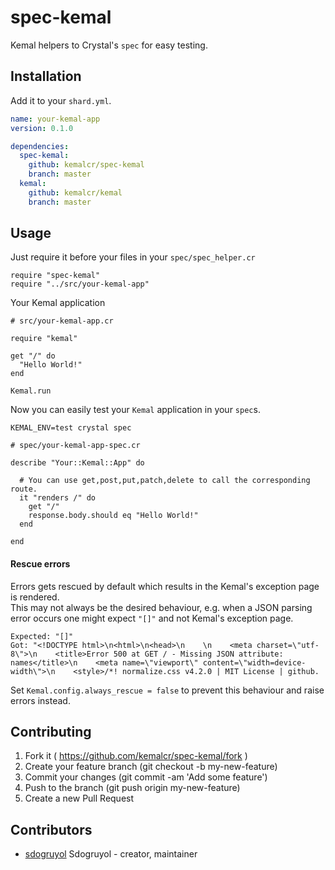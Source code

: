 # spec-kemal

Kemal helpers to Crystal's `spec` for easy testing.

## Installation

Add it to your `shard.yml`.

```yaml
name: your-kemal-app
version: 0.1.0

dependencies:
  spec-kemal:
    github: kemalcr/spec-kemal
    branch: master
  kemal:
    github: kemalcr/kemal
    branch: master
```

## Usage

Just require it before your files in your `spec/spec_helper.cr`

```crystal
require "spec-kemal"
require "../src/your-kemal-app"
```

Your Kemal application

```crystal
# src/your-kemal-app.cr

require "kemal"

get "/" do
  "Hello World!"
end

Kemal.run
```

Now you can easily test your `Kemal` application in your `spec`s.

```
KEMAL_ENV=test crystal spec
```

```crystal
# spec/your-kemal-app-spec.cr

describe "Your::Kemal::App" do

  # You can use get,post,put,patch,delete to call the corresponding route.
  it "renders /" do
    get "/"
    response.body.should eq "Hello World!"
  end

end
```

#### Rescue errors
Errors gets rescued by default which results in the Kemal's exception page is rendered.  
This may not always be the desired behaviour, e.g. when a JSON parsing error occurs one might expect `"[]"`
and not Kemal's exception page.

```
Expected: "[]"
Got: "<!DOCTYPE html>\n<html>\n<head>\n    \n    <meta charset=\"utf-8\">\n    <title>Error 500 at GET / - Missing JSON attribute: names</title>\n    <meta name=\"viewport\" content=\"width=device-width\">\n    <style>/*! normalize.css v4.2.0 | MIT License | github.
```

Set `Kemal.config.always_rescue = false` to prevent this behaviour and raise errors instead.

## Contributing

1. Fork it ( https://github.com/kemalcr/spec-kemal/fork )
2. Create your feature branch (git checkout -b my-new-feature)
3. Commit your changes (git commit -am 'Add some feature')
4. Push to the branch (git push origin my-new-feature)
5. Create a new Pull Request

## Contributors

- [sdogruyol](https://github.com/sdogruyol) Sdogruyol - creator, maintainer
